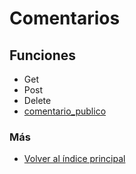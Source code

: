 # Comentarios

## Funciones

  * Get
  * Post
  * Delete
  * [comentario_publico](./comentario_publico.md)

### Más

  * [Volver al índice principal](../README.md)
